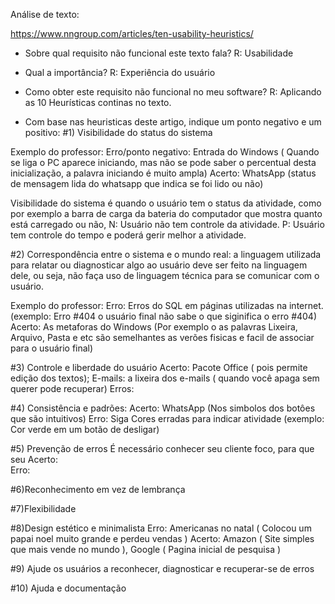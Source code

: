 Análise de texto:

https://www.nngroup.com/articles/ten-usability-heuristics/

- Sobre qual requisito não funcional este texto fala?
R: Usabilidade

- Qual a importância?
R: Experiência do usuário

- Como obter este requisito não funcional no meu software?
R: Aplicando as 10 Heurísticas continas no texto.

- Com base nas heuristicas deste artigo, indique um ponto negativo e um positivo:
#1) Visibilidade do status do sistema

Exemplo do professor: 
Erro/ponto negativo: Entrada do Windows ( Quando se liga o PC aparece iniciando, mas não se pode saber o percentual desta inicialização, a palavra iniciando é muito ampla)
Acerto: WhatsApp (status de mensagem lida do whatsapp que indica se foi lido ou não)

Visibilidade do sistema é quando o usuário tem o status da atividade, como por exemplo a barra de carga da bateria do computador que mostra quanto está carregado ou não,
N: Usuário não tem controle da atividade.
P: Usuário tem controle do tempo e poderá gerir melhor a atividade.

#2) Correspondência entre o sistema e o mundo real: a linguagem utilizada para relatar ou diagnosticar algo ao usuário deve ser feito na linguagem dele, ou seja, não faça uso de linguagem técnica para se comunicar com o usuário.

Exemplo do professor:
Erro: Erros do SQL em páginas utilizadas na internet. (exemplo: Erro #404 o usuário final não sabe o que siginifica o erro #404)
Acerto: As metaforas do Windows (Por exemplo o as palavras Lixeira, Arquivo, Pasta e etc são semelhantes as verões fisicas e facil de associar para o usuário final) 

#3) Controle e liberdade do usuário
Acerto: Pacote Office ( pois permite edição dos textos); E-mails: a lixeira dos e-mails ( quando você apaga sem querer pode recuperar)
Erros: 

#4) Consistência e padrões:
Acerto: WhatsApp (Nos simbolos dos botôes que são intuitivos)
Erro: Siga Cores erradas para indicar atividade (exemplo: Cor verde em um botão de desligar)

#5) Prevenção de erros
É necessário conhecer seu cliente foco, para que seu
Acerto:  
Erro: 

#6)Reconhecimento em vez de lembrança

#7)Flexibilidade

#8)Design estético e minimalista
Erro: Americanas no natal ( Colocou um papai noel muito grande e perdeu vendas )
Acerto: Amazon ( Site simples que mais vende no mundo ), Google ( Pagina inicial de pesquisa )

#9) Ajude os usuários a reconhecer, diagnosticar e recuperar-se de erros


#10) Ajuda e documentação
